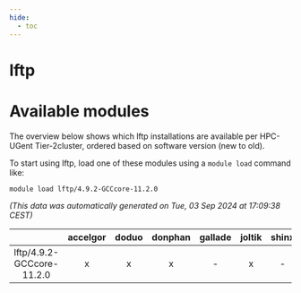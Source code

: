 ```yaml
---
hide:
  - toc
---
```


lftp
====

# Available modules


The overview below shows which lftp installations are available per HPC-UGent Tier-2cluster, ordered based on software version (new to old).

To start using lftp, load one of these modules using a `module load` command like:

```shell
module load lftp/4.9.2-GCCcore-11.2.0
```

*(This data was automatically generated on Tue, 03 Sep 2024 at 17:09:38 CEST)*  

| |accelgor|doduo|donphan|gallade|joltik|shinx|skitty|
| :---: | :---: | :---: | :---: | :---: | :---: | :---: | :---: |
|lftp/4.9.2-GCCcore-11.2.0|x|x|x|-|x|-|x|
